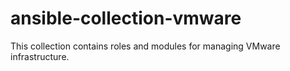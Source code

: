 # ansible-collection-vmware
This collection contains roles and modules for managing VMware infrastructure.
